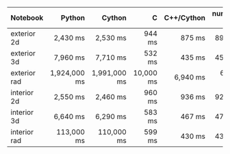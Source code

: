 
| Notebook      | Python       | Cython       | C         | C++/Cython  | numpy-view |
| ------------- | ------------:| ------------:| ---------:| -----------:| ----------:|
| exterior 2d   |     2,430 ms |     2,530 ms |    944 ms |      875 ms |     898 ms |
| exterior 3d   |     7,960 ms |     7,710 ms |    532 ms |      435 ms |     452 ms |
| exterior rad  | 1,924,000 ms | 1,991,000 ms | 10,000 ms |    6,940 ms |   6,950 ms |
| interior 2d   |     2,550 ms |     2,460 ms |    960 ms |      936 ms |     923 ms |
| interior 3d   |     6,640 ms |     6,290 ms |    583 ms |      467 ms |     478 ms | 
| interior rad  |   113,000 ms |   110,000 ms |    599 ms |      430 ms |     438 ms |
